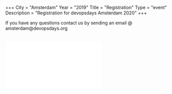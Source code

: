 +++
City = "Amsterdam"
Year = "2019"
Title = "Registration"
Type = "event"
Description = "Registration for devopsdays Amsterdam 2020"
+++

<div style="width:100%; text-align:left;">

<div class = "col-md-12">If you have any questions contact us by sending an email @ amsterdam@devopsdays.org</div>

<br>
<br>

<div class = "col-md-12"><iframe width=“100%” height=“800" frameborder=“0” marginheight=“0" marginwidth=“0” allowtransparency=“true” src=“https://www.crowdcast.io/e/devopdays-online?navlinks=false&embed=true” style=“border: 1px solid #EEE;border-radius:3px” allowfullscreen=“true” webkitallowfullscreen=“true” mozallowfullscreen=“true” allow=“microphone; camera;“></iframe></div>
